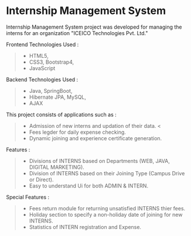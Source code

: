 # Internship Management System

Internship Management System project was developed for managing the  interns for an organization "ICEICO Technologies Pvt. Ltd." 

Frontend Technologies Used :
> - HTML5,
> - CSS3, Bootstrap4,
> - JavaScript

Backend Technologies Used :
> - Java, SpringBoot,
> - Hibernate JPA, MySQL,
> - AJAX


This project consists of applications such as :
> - Admission of new interns and updation of their data. <
> - Fees legder for daily expense checking.
> - Dynamic joining and experience certificate generation.


Features :
> - Divisions of INTERNS based on Departments (WEB, JAVA, DIGITAL MARKETING).
> - Division of INTERNS based on their Joining Type (Campus Drive or Direct).
> - Easy to understand Ui for both ADMIN & INTERN.


Special Features : 
> - Fees return module for returning unsatisfied INTERNS thier fees.
> - Holiday section to specify a non-holiday date of joining for new INTERNS.
> - Statistics of INTERN registration and Expense.
